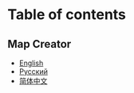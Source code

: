 # Table of contents

## Map Creator

* [English](README.md)
* [Русский](map-creator/russkii.md)
* [简体中文](map-creator/jian-ti-zhong-wen.md)
